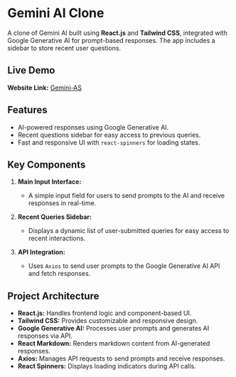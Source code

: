 # Gemini AI Clone

A clone of Gemini AI built using **React.js** and **Tailwind CSS**, integrated with Google Generative AI for prompt-based responses. The app includes a sidebar to store recent user questions.

## Live Demo
**Website Link:** [Gemini-AS](https://gemini-as.netlify.app/)

## Features
- AI-powered responses using Google Generative AI.
- Recent questions sidebar for easy access to previous queries.
- Fast and responsive UI with `react-spinners` for loading states.

## Key Components
1. **Main Input Interface:**
   - A simple input field for users to send prompts to the AI and receive responses in real-time.

2. **Recent Queries Sidebar:**
   - Displays a dynamic list of user-submitted queries for easy access to recent interactions.

3. **API Integration:**
   - Uses `Axios` to send user prompts to the Google Generative AI API and fetch responses.

## Project Architecture
- **React.js:** Handles frontend logic and component-based UI.
- **Tailwind CSS:** Provides customizable and responsive design.
- **Google Generative AI:** Processes user prompts and generates AI responses via API.
- **React Markdown:** Renders markdown content from AI-generated responses.
- **Axios:** Manages API requests to send prompts and receive responses.
- **React Spinners:** Displays loading indicators during API calls.
